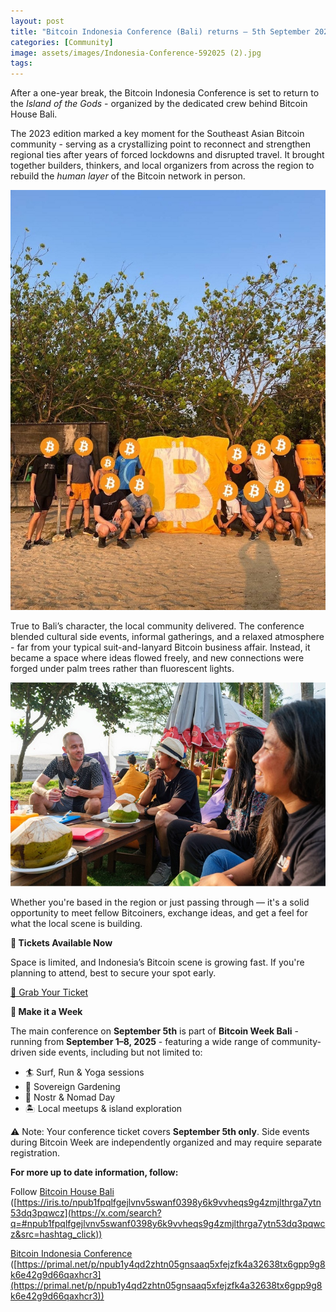 ```yaml
---
layout: post
title: "Bitcoin Indonesia Conference (Bali) returns — 5th September 2025"
categories: [Community]
image: assets/images/Indonesia-Conference-592025 (2).jpg
tags:
---
```

After a one-year break, the Bitcoin Indonesia Conference is set to return to the _Island of the Gods_ - organized by the dedicated crew behind Bitcoin House Bali.

The 2023 edition marked a key moment for the Southeast Asian Bitcoin community - serving as a crystallizing point to reconnect and strengthen regional ties after years of forced lockdowns and disrupted travel. It brought together builders, thinkers, and local organizers from across the region to rebuild the _human layer_ of the Bitcoin network in person.

![](<../assets/images/Indonesia-Conference-592025 (1).jpg>)

True to Bali’s character, the local community delivered. The conference blended cultural side events, informal gatherings, and a relaxed atmosphere - far from your typical suit-and-lanyard Bitcoin business affair. Instead, it became a space where ideas flowed freely, and new connections were forged under palm trees rather than fluorescent lights.

![](<../assets/images/Indonesia-Conference-592025 (3).jpg>)

Whether you're based in the region or just passing through — it's a solid opportunity to meet fellow Bitcoiners, exchange ideas, and get a feel for what the local scene is building.

**🎫 Tickets Available Now**

Space is limited, and Indonesia’s Bitcoin scene is growing fast. If you're planning to attend, best to secure your spot early.

[🔗 Grab Your Ticket](https://megatix.co.id/events/bitcoin-indonesia-conference-bali-2025)

**🌴 Make it a Week**

The main conference on **September 5th** is part of **Bitcoin Week Bali** - running from **September 1–8, 2025** - featuring a wide range of community-driven side events, including but not limited to:

*   🏄 Surf, Run & Yoga sessions
*   🌱 Sovereign Gardening
*   💜 Nostr & Nomad Day
*   🏝️ Local meetups & island exploration

⚠️ Note: Your conference ticket covers **September 5th only**. Side events during Bitcoin Week are independently organized and may require separate registration.

**For more up to date information, follow:**

Follow [Bitcoin House Bali](https://x.com/btchousebali) ([https://iris.to/npub1fpqlfgejlvnv5swanf0398y6k9vvheqs9g4zmjlthrga7ytn53dq3pqwcz](https://x.com/search?q=#npub1fpqlfgejlvnv5swanf0398y6k9vvheqs9g4zmjlthrga7ytn53dq3pqwcz&src=hashtag_click))

[Bitcoin Indonesia Conference](https://x.com/bitcoinindo21) ([https://primal.net/p/npub1y4qd2zhtn05gnsaaq5xfejzfk4a32638tx6gpp9g8k6e42g9d66qaxhcr3](https://primal.net/p/npub1y4qd2zhtn05gnsaaq5xfejzfk4a32638tx6gpp9g8k6e42g9d66qaxhcr3))